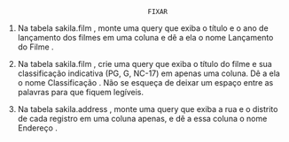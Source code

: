                                         FIXAR

1. Na tabela sakila.film , monte uma query que exiba o título e o ano de lançamento dos filmes em uma coluna e dê a ela o nome Lançamento do Filme .

2. Na tabela sakila.film , crie uma query que exiba o título do filme e sua classificação indicativa (PG, G, NC-17) em apenas uma coluna. Dê a ela o nome Classificação . Não se esqueça de deixar um espaço entre as palavras para que fiquem legíveis.

3. Na tabela sakila.address , monte uma query que exiba a rua e o distrito de cada registro em uma coluna apenas, e dê a essa coluna o nome Endereço .
